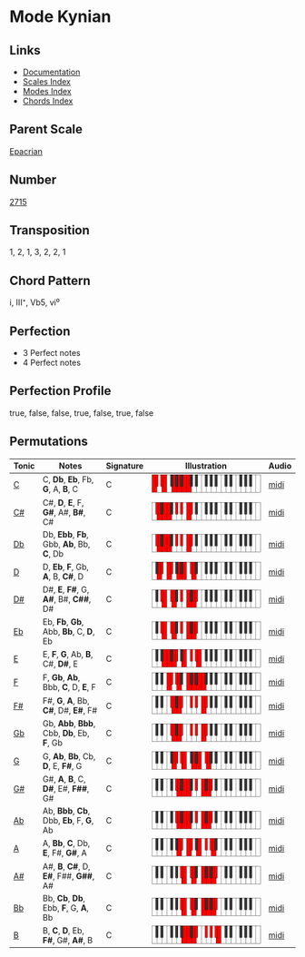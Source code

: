 # Mode Kynian

## Links

- [Documentation](README.md)
- [Scales Index](Scales.md)
- [Modes Index](Modes.md)
- [Chords Index](Chords.md)

## Parent Scale

[Epacrian](ScaleEpacrian.md)

## Number

[2715](https://ianring.com/musictheory/scales/2715)

## Transposition

1, 2, 1, 3, 2, 2, 1

## Chord Pattern

i, III⁺, Vb5, vi⁰

## Perfection

- 3 Perfect notes
- 4 Perfect notes

## Perfection Profile

true, false, false, true, false, true, false

## Permutations

| Tonic | Notes | Signature | Illustration | Audio |
|-------|-------|-----------|--------------|-------|
| [C](ModeCNaturalKynian.md) | C, **Db**, **Eb**, Fb, **G**, A, **B**, C | C | ![CNaturalKynian](ModeCNaturalKynian.png) | [midi](https://github.com/edipermadi/music/blob/main/docs/ModeCNaturalKynian.mid?raw=true) |
| [C#](ModeCSharpKynian.md) | C#, **D**, **E**, F, **G#**, A#, **B#**, C# | C | ![CSharpKynian](ModeCSharpKynian.png) | [midi](https://github.com/edipermadi/music/blob/main/docs/ModeCSharpKynian.mid?raw=true) |
| [Db](ModeDFlatKynian.md) | Db, **Ebb**, **Fb**, Gbb, **Ab**, Bb, **C**, Db | C | ![DFlatKynian](ModeDFlatKynian.png) | [midi](https://github.com/edipermadi/music/blob/main/docs/ModeDFlatKynian.mid?raw=true) |
| [D](ModeDNaturalKynian.md) | D, **Eb**, **F**, Gb, **A**, B, **C#**, D | C | ![DNaturalKynian](ModeDNaturalKynian.png) | [midi](https://github.com/edipermadi/music/blob/main/docs/ModeDNaturalKynian.mid?raw=true) |
| [D#](ModeDSharpKynian.md) | D#, **E**, **F#**, G, **A#**, B#, **C##**, D# | C | ![DSharpKynian](ModeDSharpKynian.png) | [midi](https://github.com/edipermadi/music/blob/main/docs/ModeDSharpKynian.mid?raw=true) |
| [Eb](ModeEFlatKynian.md) | Eb, **Fb**, **Gb**, Abb, **Bb**, C, **D**, Eb | C | ![EFlatKynian](ModeEFlatKynian.png) | [midi](https://github.com/edipermadi/music/blob/main/docs/ModeEFlatKynian.mid?raw=true) |
| [E](ModeENaturalKynian.md) | E, **F**, **G**, Ab, **B**, C#, **D#**, E | C | ![ENaturalKynian](ModeENaturalKynian.png) | [midi](https://github.com/edipermadi/music/blob/main/docs/ModeENaturalKynian.mid?raw=true) |
| [F](ModeFNaturalKynian.md) | F, **Gb**, **Ab**, Bbb, **C**, D, **E**, F | C | ![FNaturalKynian](ModeFNaturalKynian.png) | [midi](https://github.com/edipermadi/music/blob/main/docs/ModeFNaturalKynian.mid?raw=true) |
| [F#](ModeFSharpKynian.md) | F#, **G**, **A**, Bb, **C#**, D#, **E#**, F# | C | ![FSharpKynian](ModeFSharpKynian.png) | [midi](https://github.com/edipermadi/music/blob/main/docs/ModeFSharpKynian.mid?raw=true) |
| [Gb](ModeGFlatKynian.md) | Gb, **Abb**, **Bbb**, Cbb, **Db**, Eb, **F**, Gb | C | ![GFlatKynian](ModeGFlatKynian.png) | [midi](https://github.com/edipermadi/music/blob/main/docs/ModeGFlatKynian.mid?raw=true) |
| [G](ModeGNaturalKynian.md) | G, **Ab**, **Bb**, Cb, **D**, E, **F#**, G | C | ![GNaturalKynian](ModeGNaturalKynian.png) | [midi](https://github.com/edipermadi/music/blob/main/docs/ModeGNaturalKynian.mid?raw=true) |
| [G#](ModeGSharpKynian.md) | G#, **A**, **B**, C, **D#**, E#, **F##**, G# | C | ![GSharpKynian](ModeGSharpKynian.png) | [midi](https://github.com/edipermadi/music/blob/main/docs/ModeGSharpKynian.mid?raw=true) |
| [Ab](ModeAFlatKynian.md) | Ab, **Bbb**, **Cb**, Dbb, **Eb**, F, **G**, Ab | C | ![AFlatKynian](ModeAFlatKynian.png) | [midi](https://github.com/edipermadi/music/blob/main/docs/ModeAFlatKynian.mid?raw=true) |
| [A](ModeANaturalKynian.md) | A, **Bb**, **C**, Db, **E**, F#, **G#**, A | C | ![ANaturalKynian](ModeANaturalKynian.png) | [midi](https://github.com/edipermadi/music/blob/main/docs/ModeANaturalKynian.mid?raw=true) |
| [A#](ModeASharpKynian.md) | A#, **B**, **C#**, D, **E#**, F##, **G##**, A# | C | ![ASharpKynian](ModeASharpKynian.png) | [midi](https://github.com/edipermadi/music/blob/main/docs/ModeASharpKynian.mid?raw=true) |
| [Bb](ModeBFlatKynian.md) | Bb, **Cb**, **Db**, Ebb, **F**, G, **A**, Bb | C | ![BFlatKynian](ModeBFlatKynian.png) | [midi](https://github.com/edipermadi/music/blob/main/docs/ModeBFlatKynian.mid?raw=true) |
| [B](ModeBNaturalKynian.md) | B, **C**, **D**, Eb, **F#**, G#, **A#**, B | C | ![BNaturalKynian](ModeBNaturalKynian.png) | [midi](https://github.com/edipermadi/music/blob/main/docs/ModeBNaturalKynian.mid?raw=true) |
